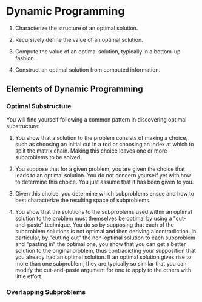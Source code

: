 # Dynamic Programming

1) Characterize the structure of an optimal solution.

2) Recursively define the value of an optimal solution.

3) Compute the value of an optimal solution, typically in a bottom-up
   fashion.

4) Construct an optimal solution from computed information.

## Elements of Dynamic Programming

### Optimal Substructure

You will find yourself following a common pattern in discovering
optimal substructure:

1) You show that a solution to the problem consists of making a
   choice, such as choosing an initial cut in a rod or choosing an
   index at which to split the matrix chain. Making this choice
   leaves one or more subproblems to be solved.

2) You suppose that for a given problem, you are given the choice
   that leads to an optimal solution. You do not concern yourself
   yet with how to determine this choice. You just assume that it
   has been given to you.

3) Given this choice, you determine which subproblems ensue and
   how to best characterize the resulting space of subproblems.

4) You show that the solutions to the subproblems used within an
   optimal solution to the problem must themselves be optimal by
   using a "cut-and-paste" technique. You do so by supposing that
   each of the subproblem solutions is not optimal and then
   deriving a contradiction. In particular, by "cutting out" the
   non-optimal solution to each subproblem and "pasting in" the
   optimal one, you show that you can get a better solution to the
   original problem, thus contradicting your supposition that you
   already had an optimal solution. If an optimal solution gives
   rise to more than one subproblem, they are typically so similar
   that you can modify the cut-and-paste argument for one to apply
   to the others with little effort.

### Overlapping Subproblems
